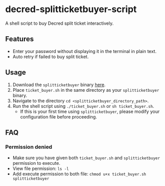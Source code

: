 # decred-splitticketbuyer-script
A shell script to buy Decred split ticket interactively.

## Features
* Enter your password without displaying it in the terminal in plain text.
* Auto retry if failed to buy split ticket.

## Usage
1. Download the `splitticketbuyer` binary [here](https://github.com/matheusd/dcr-split-ticket-matcher/releases).
2. Place `ticket_buyer.sh` in the same directory as your `splitticketbuyer` binary.
3. Navigate to the directory `cd <splitticketbuyer_directory_path>`.
4. Run the shell script using `./ticket_buyer.sh` or `sh ticket_buyer.sh`.
    * If this is your first time using `splitticketbuyer`, please modify your configuration file before proceeding.

## FAQ

### Permission denied
* Make sure you have given both `ticket_buyer.sh` and `splitticketbuyer` permission to execute.
* View file permission: `ls -l`
* Add execute permission to both file: `chmod u+x ticket_buyer.sh splitticketbuyer`